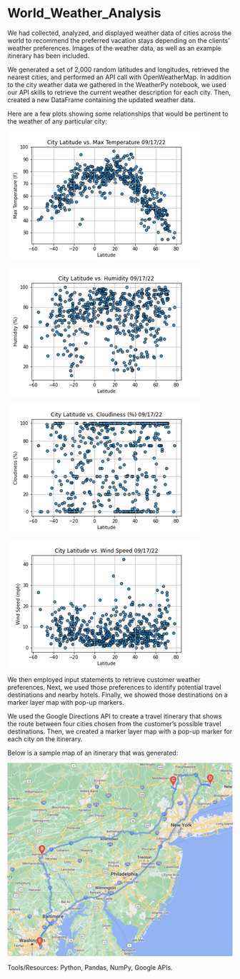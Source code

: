 # World_Weather_Analysis

We had collected, analyzed, and displayed weather data of cities across the world to recommend the preferred vacation stays depending on the clients' weather preferences. Images of the weather data, as well as an example itinerary has been included.

We generated a set of 2,000 random latitudes and longitudes, retrieved the nearest cities, and performed an API call with OpenWeatherMap. In addition to the city weather data we gathered in the WeatherPy notebook, we used our API skills to retrieve the current weather description for each city. Then, created a new DataFrame containing the updated weather data.

Here are a few plots showing some relationships that would be pertinent to the weather of any particular city:

![Fig1.png](weather_data/Fig1.png)

![Fig2.png](weather_data/Fig2.png)

![Fig3.png](weather_data/Fig3.png)

![Fig4.png](weather_data/Fig4.png)

We then employed input statements to retrieve customer weather preferences. Next, we used those preferences to identify potential travel destinations and nearby hotels. Finally, we showed those destinations on a marker layer map with pop-up markers.

We used the Google Directions API to create a travel itinerary that shows the route between four cities chosen from the customer’s possible travel destinations. Then, we created a marker layer map with a pop-up marker for each city on the itinerary.

Below is a sample map of an itinerary that was generated:

![WeatherPy_Travel_Map.png](Vacation_Itinerary/WeatherPy_Travel_Map.png)

Tools/Resources:
Python, Pandas, NumPy, Google APIs.